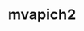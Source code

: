 ---
title: "mvapich2"
layout: cache
categories: [package, develop]
meta: {"compilers": ["gcc@7.5.0"], "num_specs": 20, "num_specs_by_stack": {"radiuss": 20, "root": 20}, "oss": ["ubuntu18.04"], "platforms": ["linux"], "stacks": ["radiuss", "root"], "targets": ["x86_64_v3"], "versions": ["2.3.7-1"]}
spec_details: [{"compiler": "gcc@7.5.0", "hash": "26idazmdf2w33oyy5kkqwaugd6sqyipm", "os": "ubuntu18.04", "platform": "linux", "size": "-", "stacks": ["radiuss", "root"], "target": "x86_64_v3", "variants": ["~alloca", "build_system=autotools", "ch3_rank_bits=32", "~cuda", "~debug", "fabrics=mrail", "file_systems:=auto", "~hwloc_graphics", "~hwlocv2", "patches:=750f9f2,d98d8e7", "process_managers:=auto", "+regcache", "threads=multiple", "+wrapperrpath"], "versions": ["2.3.7-1"]}, {"compiler": "gcc@7.5.0", "hash": "6kcodoxdtflnd4uw7msfly43hsbw7vry", "os": "ubuntu18.04", "platform": "linux", "size": "-", "stacks": ["radiuss", "root"], "target": "x86_64_v3", "variants": ["~alloca", "build_system=autotools", "ch3_rank_bits=32", "~cuda", "~debug", "fabrics=mrail", "file_systems:=auto", "~hwloc_graphics", "~hwlocv2", "patches:=750f9f2,d98d8e7", "process_managers:=auto", "+regcache", "threads=multiple", "+wrapperrpath"], "versions": ["2.3.7-1"]}, {"compiler": "gcc@7.5.0", "hash": "6kv23zcnmbxoe2qkhndmgefgehmhry2z", "os": "ubuntu18.04", "platform": "linux", "size": "-", "stacks": ["radiuss", "root"], "target": "x86_64_v3", "variants": ["~alloca", "build_system=autotools", "ch3_rank_bits=32", "~cuda", "~debug", "fabrics=mrail", "file_systems:=auto", "~hwloc_graphics", "~hwlocv2", "patches:=750f9f2,d98d8e7", "process_managers:=auto", "+regcache", "threads=multiple", "+wrapperrpath"], "versions": ["2.3.7-1"]}, {"compiler": "gcc@7.5.0", "hash": "7gp5dasngmkeehnbtqrd5tc3dya2ndy7", "os": "ubuntu18.04", "platform": "linux", "size": "-", "stacks": ["radiuss", "root"], "target": "x86_64_v3", "variants": ["~alloca", "build_system=autotools", "ch3_rank_bits=32", "~cuda", "~debug", "fabrics=mrail", "file_systems:=auto", "~hwloc_graphics", "~hwlocv2", "patches:=750f9f2,d98d8e7", "process_managers:=auto", "+regcache", "threads=multiple", "+wrapperrpath"], "versions": ["2.3.7-1"]}, {"compiler": "gcc@7.5.0", "hash": "aydlyej27wterwykimepxii2u4wvjtlx", "os": "ubuntu18.04", "platform": "linux", "size": "-", "stacks": ["radiuss", "root"], "target": "x86_64_v3", "variants": ["~alloca", "build_system=autotools", "ch3_rank_bits=32", "~cuda", "~debug", "fabrics=mrail", "file_systems:=auto", "~hwloc_graphics", "~hwlocv2", "patches:=750f9f2,d98d8e7", "process_managers:=auto", "+regcache", "threads=multiple", "+wrapperrpath"], "versions": ["2.3.7-1"]}, {"compiler": "gcc@7.5.0", "hash": "crig3sdpmuuyf6kxijdcr4b7ov7adexp", "os": "ubuntu18.04", "platform": "linux", "size": "-", "stacks": ["radiuss", "root"], "target": "x86_64_v3", "variants": ["~alloca", "build_system=autotools", "ch3_rank_bits=32", "~cuda", "~debug", "fabrics=mrail", "file_systems:=auto", "~hwloc_graphics", "~hwlocv2", "patches:=750f9f2,d98d8e7", "process_managers:=auto", "+regcache", "threads=multiple", "+wrapperrpath"], "versions": ["2.3.7-1"]}, {"compiler": "gcc@7.5.0", "hash": "etza7rezxv6vocemqhdcrk5dx6mrsrdq", "os": "ubuntu18.04", "platform": "linux", "size": "-", "stacks": ["radiuss", "root"], "target": "x86_64_v3", "variants": ["~alloca", "build_system=autotools", "ch3_rank_bits=32", "~cuda", "~debug", "fabrics=mrail", "file_systems:=auto", "~hwloc_graphics", "~hwlocv2", "patches:=750f9f2,d98d8e7", "process_managers:=auto", "+regcache", "threads=multiple", "+wrapperrpath"], "versions": ["2.3.7-1"]}, {"compiler": "gcc@7.5.0", "hash": "haqohovr3n3ycpdx5bzhkg56fo66iwkj", "os": "ubuntu18.04", "platform": "linux", "size": "-", "stacks": ["radiuss", "root"], "target": "x86_64_v3", "variants": ["~alloca", "build_system=autotools", "ch3_rank_bits=32", "~cuda", "~debug", "fabrics=mrail", "file_systems:=auto", "~hwloc_graphics", "~hwlocv2", "patches:=750f9f2,d98d8e7", "process_managers:=auto", "+regcache", "threads=multiple", "+wrapperrpath"], "versions": ["2.3.7-1"]}, {"compiler": "gcc@7.5.0", "hash": "kfjnoh6wktwfhomsmrbfeqe2ngbf4gmk", "os": "ubuntu18.04", "platform": "linux", "size": "-", "stacks": ["radiuss", "root"], "target": "x86_64_v3", "variants": ["~alloca", "build_system=autotools", "ch3_rank_bits=32", "~cuda", "~debug", "fabrics=mrail", "file_systems:=auto", "~hwloc_graphics", "~hwlocv2", "patches:=750f9f2,d98d8e7", "process_managers:=auto", "+regcache", "threads=multiple", "+wrapperrpath"], "versions": ["2.3.7-1"]}, {"compiler": "gcc@7.5.0", "hash": "lety5y2nuobmazqv3vcuptt2srwuuip5", "os": "ubuntu18.04", "platform": "linux", "size": "-", "stacks": ["radiuss", "root"], "target": "x86_64_v3", "variants": ["~alloca", "build_system=autotools", "ch3_rank_bits=32", "~cuda", "~debug", "fabrics=mrail", "file_systems:=auto", "~hwloc_graphics", "~hwlocv2", "patches:=750f9f2,d98d8e7", "process_managers:=auto", "+regcache", "threads=multiple", "+wrapperrpath"], "versions": ["2.3.7-1"]}, {"compiler": "gcc@7.5.0", "hash": "m2quzupwmf7bxnjcbk2zxfdsvrkwskyf", "os": "ubuntu18.04", "platform": "linux", "size": "-", "stacks": ["radiuss", "root"], "target": "x86_64_v3", "variants": ["~alloca", "build_system=autotools", "ch3_rank_bits=32", "~cuda", "~debug", "fabrics=mrail", "file_systems:=auto", "~hwloc_graphics", "~hwlocv2", "patches:=750f9f2,d98d8e7", "process_managers:=auto", "+regcache", "threads=multiple", "+wrapperrpath"], "versions": ["2.3.7-1"]}, {"compiler": "gcc@7.5.0", "hash": "o3fif56hst2izilryyw3hpmosylqwaxk", "os": "ubuntu18.04", "platform": "linux", "size": "-", "stacks": ["radiuss", "root"], "target": "x86_64_v3", "variants": ["~alloca", "build_system=autotools", "ch3_rank_bits=32", "~cuda", "~debug", "fabrics=mrail", "file_systems:=auto", "~hwloc_graphics", "~hwlocv2", "patches:=750f9f2,d98d8e7", "process_managers:=auto", "+regcache", "threads=multiple", "+wrapperrpath"], "versions": ["2.3.7-1"]}, {"compiler": "gcc@7.5.0", "hash": "reufwfxtnopgwozvgkxwacouaymgq74e", "os": "ubuntu18.04", "platform": "linux", "size": "-", "stacks": ["radiuss", "root"], "target": "x86_64_v3", "variants": ["~alloca", "build_system=autotools", "ch3_rank_bits=32", "~cuda", "~debug", "fabrics=mrail", "file_systems:=auto", "~hwloc_graphics", "~hwlocv2", "patches:=750f9f2,d98d8e7", "process_managers:=auto", "+regcache", "threads=multiple", "+wrapperrpath"], "versions": ["2.3.7-1"]}, {"compiler": "gcc@7.5.0", "hash": "sxnc6vjv76ummtcphgy4hgjnnmqf52u4", "os": "ubuntu18.04", "platform": "linux", "size": "-", "stacks": ["radiuss", "root"], "target": "x86_64_v3", "variants": ["~alloca", "build_system=autotools", "ch3_rank_bits=32", "~cuda", "~debug", "fabrics=mrail", "file_systems:=auto", "~hwloc_graphics", "~hwlocv2", "patches:=750f9f2,d98d8e7", "process_managers:=auto", "+regcache", "threads=multiple", "+wrapperrpath"], "versions": ["2.3.7-1"]}, {"compiler": "gcc@7.5.0", "hash": "sydnbpybx32n3273zfzenxjdhfhwfj7s", "os": "ubuntu18.04", "platform": "linux", "size": "-", "stacks": ["radiuss", "root"], "target": "x86_64_v3", "variants": ["~alloca", "build_system=autotools", "ch3_rank_bits=32", "~cuda", "~debug", "fabrics=mrail", "file_systems:=auto", "~hwloc_graphics", "~hwlocv2", "patches:=750f9f2,d98d8e7", "process_managers:=auto", "+regcache", "threads=multiple", "+wrapperrpath"], "versions": ["2.3.7-1"]}, {"compiler": "gcc@7.5.0", "hash": "t7ultjzmmbl6loyutasu4biixgw2zuez", "os": "ubuntu18.04", "platform": "linux", "size": "-", "stacks": ["radiuss", "root"], "target": "x86_64_v3", "variants": ["~alloca", "build_system=autotools", "ch3_rank_bits=32", "~cuda", "~debug", "fabrics=mrail", "file_systems:=auto", "~hwloc_graphics", "~hwlocv2", "patches:=750f9f2,d98d8e7", "process_managers:=auto", "+regcache", "threads=multiple", "+wrapperrpath"], "versions": ["2.3.7-1"]}, {"compiler": "gcc@7.5.0", "hash": "tmc6mkwbnoievoyz6n3voj3e32teswcv", "os": "ubuntu18.04", "platform": "linux", "size": "-", "stacks": ["radiuss", "root"], "target": "x86_64_v3", "variants": ["~alloca", "build_system=autotools", "ch3_rank_bits=32", "~cuda", "~debug", "fabrics=mrail", "file_systems:=auto", "~hwloc_graphics", "~hwlocv2", "patches:=750f9f2,d98d8e7", "process_managers:=auto", "+regcache", "threads=multiple", "+wrapperrpath"], "versions": ["2.3.7-1"]}, {"compiler": "gcc@7.5.0", "hash": "vgkqtht4tlpb4s7osm66keiqxfr4uxki", "os": "ubuntu18.04", "platform": "linux", "size": "-", "stacks": ["radiuss", "root"], "target": "x86_64_v3", "variants": ["~alloca", "build_system=autotools", "ch3_rank_bits=32", "~cuda", "~debug", "fabrics=mrail", "file_systems:=auto", "~hwloc_graphics", "~hwlocv2", "patches:=750f9f2,d98d8e7", "process_managers:=auto", "+regcache", "threads=multiple", "+wrapperrpath"], "versions": ["2.3.7-1"]}, {"compiler": "gcc@7.5.0", "hash": "wcssgktr3nhbqpagmfit5i3xfudb5m2e", "os": "ubuntu18.04", "platform": "linux", "size": "-", "stacks": ["radiuss", "root"], "target": "x86_64_v3", "variants": ["~alloca", "build_system=autotools", "ch3_rank_bits=32", "~cuda", "~debug", "fabrics=mrail", "file_systems:=auto", "~hwloc_graphics", "~hwlocv2", "patches:=750f9f2,d98d8e7", "process_managers:=auto", "+regcache", "threads=multiple", "+wrapperrpath"], "versions": ["2.3.7-1"]}, {"compiler": "gcc@7.5.0", "hash": "ydybk5y5v4fvyk5tf2yvkvqcm3zrofso", "os": "ubuntu18.04", "platform": "linux", "size": "-", "stacks": ["radiuss", "root"], "target": "x86_64_v3", "variants": ["~alloca", "build_system=autotools", "ch3_rank_bits=32", "~cuda", "~debug", "fabrics=mrail", "file_systems:=auto", "~hwloc_graphics", "~hwlocv2", "patches:=750f9f2,d98d8e7", "process_managers:=auto", "+regcache", "threads=multiple", "+wrapperrpath"], "versions": ["2.3.7-1"]}]
---